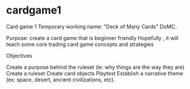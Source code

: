 # cardgame1
Card game 1
Temporary working name: "Deck of Many Cards" DoMC. 


Purpose: create a card game that is beginner friendly 
Hopefully , it will teach some core trading card game concepts and strategies

Objectives

Create a purpose behind the ruleset (ie: why things are the way they are)
Create a ruleset
Create card objects
Playtest
Establish a narrative theme (ex: space, desert, ancient civilizations, etc). 
